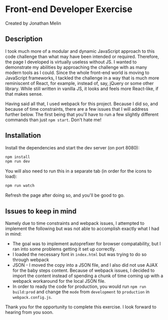 Front-end Developer Exercise
============================

Created by Jonathan Melin

Description
-----------

I took much more of a modular and dynamic JavaScript approach to this code challenge than what may have been intended or required. Therefore, the page I developed is virtually useless without JS. I wanted to demonstrate my abilities by approaching the challenge with as many modern tools as I could. Since the whole front-end world is moving to JavaScript frameworks, I tackled the challenge in a way that is much more reminiscent of React, for example, instead of, say, jQuery or some other library. While still written in vanilla JS, it looks and feels more React-like, if that makes sense. 

Having said all that, I used webpack for this project. Because I did so, and because of time constraints, there are a few issues that I will address further below. The first being that you'll have to run a few slightly different commands than just `npm start`. Don't hate me!


Installation
------------

Install the dependencies and start the dev server (on port 8080):

```sh
npm install
npm run dev
```

You will also need to run this in a separate tab (in order for the icons to load):

```sh
npm run watch
```

Refresh the page after doing so, and you'll be good to go.

Issues to keep in mind
----------------------

Namely due to time constraints and webpack issues, I attempted to implement the following but was not able to accomplish exactly what I had in mind:

* The goal was to implement autoprefixer for browser compatability, but I ran into some problems getting it set up correctly.
* I loaded the necessary font in `index.html` but was trying to do so through webpack
* JSON - I moved the copy into a JSON file, and I also did not use AJAX for the baby steps content. Because of webpack issues, I decided to import the content instead of spending a chunk of time coming up with a webpack workaround for the local JSON file. 
* In order to ready the code for production, you would run `npm run build:prod` and change the `mode` from `development` to `production` in `webpack.config.js`.

Thank you for the opportunity to complete this exercise. I look forward to hearing from you soon. 
